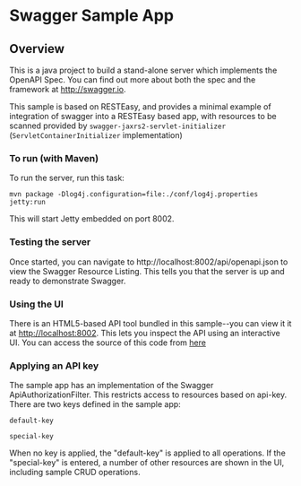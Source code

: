 # Swagger Sample App

## Overview
This is a java project to build a stand-alone server which implements the OpenAPI Spec.  You can find out 
more about both the spec and the framework at http://swagger.io.

This sample is based on RESTEasy, and provides a minimal example of integration of swagger into a RESTEasy based app, with resources to be scanned provided by `swagger-jaxrs2-servlet-initializer` (`ServletContainerInitializer` implementation)

### To run (with Maven)
To run the server, run this task:

```
mvn package -Dlog4j.configuration=file:./conf/log4j.properties jetty:run
```

This will start Jetty embedded on port 8002.

### Testing the server
Once started, you can navigate to http://localhost:8002/api/openapi.json to view the Swagger Resource Listing.
This tells you that the server is up and ready to demonstrate Swagger.

### Using the UI
There is an HTML5-based API tool bundled in this sample--you can view it it at [http://localhost:8002](http://localhost:8002). This lets you inspect the API using an interactive UI.  You can access the source of this code from [here](https://github.com/swagger-api/swagger-ui)

### Applying an API key
The sample app has an implementation of the Swagger ApiAuthorizationFilter.  This restricts access to resources
based on api-key.  There are two keys defined in the sample app:

`default-key`

`special-key`

When no key is applied, the "default-key" is applied to all operations.  If the "special-key" is entered, a
number of other resources are shown in the UI, including sample CRUD operations.
